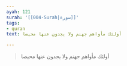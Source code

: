 ```yaml
---
ayah: 121
surah: '[[004-Surah|سورة]]'
tags:
- quran
text: أولئك مأواهم جهنم ولا يجدون عنها محيصا

---
```

> أولئك مأواهم جهنم ولا يجدون عنها محيصا
